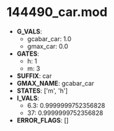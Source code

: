 # 144490_car.mod

- **G_VALS**:
  - gcabar_car: 1.0
  - gmax_car: 0.0
- **GATES**:
  - h: 1
  - m: 3
- **SUFFIX**: car
- **GMAX_NAME**: gcabar_car
- **STATES**: ['m', 'h']
- **I_VALS**:
  - 6.3: 0.9999999752356828
  - 37: 0.9999999752356828
- **ERROR_FLAGS**: []
